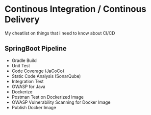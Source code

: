 # Continous Integration / Continous Delivery
My cheatlist on things that i need to know about CI/CD


## SpringBoot Pipeline
- Gradle Build
- Unit Test
- Code Coverage (JaCoCo)
- Static Code Analysis (SonarQube)
- Integration Test
- OWASP for Java
- Dockerize
- Postman Test on Dockerized Image
- OWASP Vulnerability Scanning for Docker Image
- Publish Docker Image
